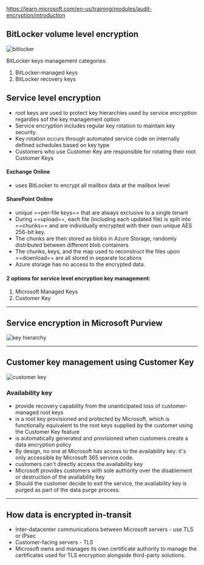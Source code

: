 https://learn.microsoft.com/en-us/training/modules/audit-encryption/introduction

## BitLocker volume level encryption

<img src="https://learn.microsoft.com/en-us/training/m365/audit-encryption/media/encryption-flow-bitlocker.png" alt="bitlocker">

BitLocker keys management categories:
1. BitLocker-managed keys
2. BitLocker recovery keys

## Service level encryption

* root keys are used to protect key hierarchies used by service encryption regardles sof the key management option
* Service encryption includes regular key rotation to maintain key security. 
* Key rotation occurs through automated service code on internally defined schedules based on key type
* Customers who use Customer Key are responsible for rotating their root Customer Keys

#### Exchange Online
* uses BitLocker to encrypt all mailbox data at the mailbox level
#### SharePoint Online
- unique ==per-file keys== that are always exclusive to a single tenant
- During ==upload==, each file (including each updated file) is split into ==chunks== and are individually encrypted with their own unique AES 256-bit key.
- The chunks are then stored as blobs in Azure Storage, randomly distributed between different blob containers
- The chunks, keys, and the map used to reconstruct the files upon ==download== are all stored in separate locations
- Azure storage has no access to the encrypted data.

#### 2 options for service level encryption key management:

1. Microsoft Managed Keys 
2. Customer Key

---
## Service encryption in Microsoft Purview

<img src="https://learn.microsoft.com/en-us/training/m365/audit-encryption/media/managed-key-hierarchy.png" alt="key hierarchy">


---

## Customer key management using Customer Key

<img src="https://learn.microsoft.com/en-us/training/m365/audit-encryption/media/customer-key-hierarchy.png" alt="customer key">

### Availability key
- provide recovery capability from the unanticipated loss of customer-managed root keys
- is a root key provisioned and protected by Microsoft, which is functionally equivalent to the root keys supplied by the customer using the Customer Key feature
- is automatically generated and provisioned when customers create a data encryption policy
- By design, no one at Microsoft has access to the availability key: it's only accessible by Microsoft 365 service code.
- customers can't directly access the availability key
- Microsoft provides customers with sole authority over the disablement or destruction of the availability key
- Should the customer decide to exit the service, the availability key is purged as part of the data purge process.

---
## How data is encrypted in-transit

- Inter-datacenter communications between Microsoft servers - use TLS or IPsec
- Customer-facing servers - TLS
- Microsoft owns and manages its own certificate authority to manage the certificates used for TLS encryption alongside third-party solutions.